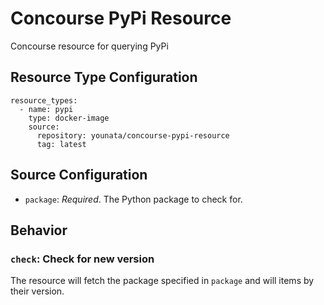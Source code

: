 # Concourse PyPi Resource

Concourse resource for querying PyPi

## Resource Type Configuration

```
resource_types:
  - name: pypi
    type: docker-image
    source:
      repository: younata/concourse-pypi-resource
      tag: latest
```

## Source Configuration

- `package`: _Required_. The Python package to check for.

## Behavior

### `check`: Check for new version

The resource will fetch the package specified in `package` and will items by their version.
